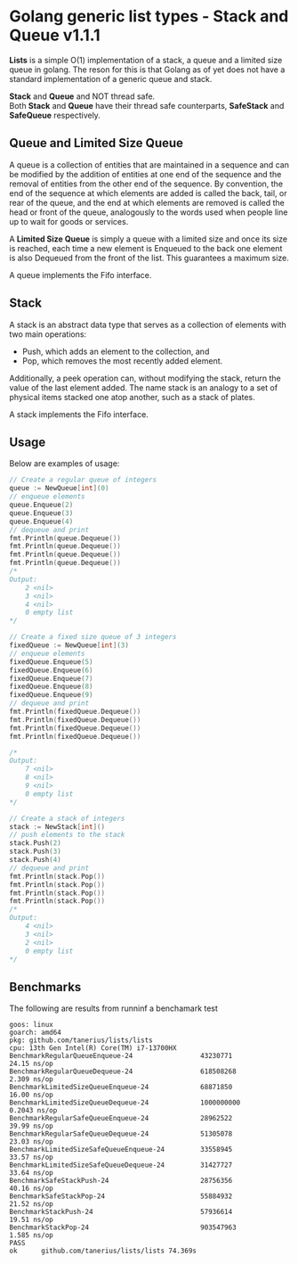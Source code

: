 # Golang generic list types - Stack and Queue v1.1.1

**Lists** is a simple O(1) implementation of a stack, a queue and a limited size queue in golang. 
The reson for this is that Golang as of yet does not have a standard implementation of a generic queue and stack.  
  
**Stack** and **Queue** and NOT thread safe.  
Both **Stack** and **Queue** have their thread safe counterparts, **SafeStack** and **SafeQueue** respectively.  

## Queue and Limited Size Queue

A queue is a collection of entities that are maintained in a sequence and can be modified by the addition of entities at one end of the sequence and the removal of entities from the other end of the sequence. By convention, the end of the sequence at which elements are added is called the back, tail, or rear of the queue, and the end at which elements are removed is called the head or front of the queue, analogously to the words used when people line up to wait for goods or services.  

A **Limited Size Queue** is simply a queue with a limited size and once its size is reached, each time a new element is Enqueued to the back one element is also Dequeued from the front of the list. This guarantees a maximum size.
  
A queue implements the Fifo interface.

## Stack 

A stack is an abstract data type that serves as a collection of elements with two main operations:

 - Push, which adds an element to the collection, and  
 - Pop, which removes the most recently added element.  
  
Additionally, a peek operation can, without modifying the stack, return the value of the last element added. The name stack is an analogy to a set of physical items stacked one atop another, such as a stack of plates.  
  
A stack implements the Fifo interface.

## Usage 
Below are examples of usage:  
  
```go
// Create a regular queue of integers
queue := NewQueue[int](0)
// enqueue elements
queue.Enqueue(2)
queue.Enqueue(3)
queue.Enqueue(4)
// dequeue and print
fmt.Println(queue.Dequeue())
fmt.Println(queue.Dequeue())
fmt.Println(queue.Dequeue())
fmt.Println(queue.Dequeue())
/*
Output:
    2 <nil>
    3 <nil>
    4 <nil>
    0 empty list
*/

// Create a fixed size queue of 3 integers
fixedQueue := NewQueue[int](3)
// enqueue elements
fixedQueue.Enqueue(5)
fixedQueue.Enqueue(6)
fixedQueue.Enqueue(7)
fixedQueue.Enqueue(8)
fixedQueue.Enqueue(9)
// dequeue and print
fmt.Println(fixedQueue.Dequeue())
fmt.Println(fixedQueue.Dequeue())
fmt.Println(fixedQueue.Dequeue())
fmt.Println(fixedQueue.Dequeue())

/*
Output:
    7 <nil>
    8 <nil>
    9 <nil>
    0 empty list
*/

// Create a stack of integers
stack := NewStack[int]()
// push elements to the stack
stack.Push(2)
stack.Push(3)
stack.Push(4)
// dequeue and print
fmt.Println(stack.Pop())
fmt.Println(stack.Pop())
fmt.Println(stack.Pop())
fmt.Println(stack.Pop())
/*
Output:
    4 <nil>
    3 <nil>
    2 <nil>
    0 empty list
*/

```

## Benchmarks

The following are results from runninf a benchamark test

```
goos: linux
goarch: amd64
pkg: github.com/tanerius/lists/lists
cpu: 13th Gen Intel(R) Core(TM) i7-13700HX
BenchmarkRegularQueueEnqueue-24                 43230771                24.15 ns/op
BenchmarkRegularQueueDequeue-24                 618508268                2.309 ns/op
BenchmarkLimitedSizeQueueEnqueue-24             68871850                16.00 ns/op
BenchmarkLimitedSizeQueueDequeue-24             1000000000               0.2043 ns/op
BenchmarkRegularSafeQueueEnqueue-24             28962522                39.99 ns/op
BenchmarkRegularSafeQueueDequeue-24             51305078                23.03 ns/op
BenchmarkLimitedSizeSafeQueueEnqueue-24         33558945                33.57 ns/op
BenchmarkLimitedSizeSafeQueueDequeue-24         31427727                33.64 ns/op
BenchmarkSafeStackPush-24                       28756356                40.16 ns/op
BenchmarkSafeStackPop-24                        55884932                21.52 ns/op
BenchmarkStackPush-24                           57936614                19.51 ns/op
BenchmarkStackPop-24                            903547963                1.585 ns/op
PASS
ok      github.com/tanerius/lists/lists 74.369s
```